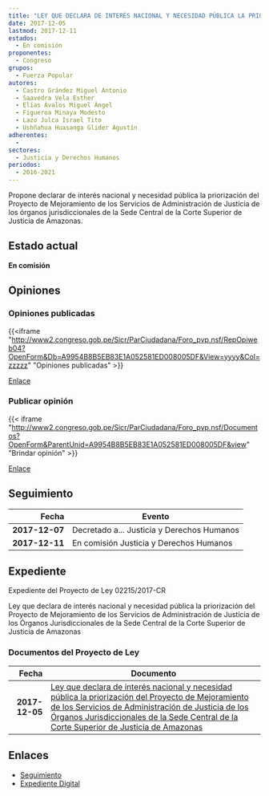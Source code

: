 ```yaml
---
title: "LEY QUE DECLARA DE INTERÉS NACIONAL Y NECESIDAD PÚBLICA LA PRIORIZACIÓN DEL PROYECTO DE MEJORAMIENTO DE LOS SERVICIOS DE ADMINISTRACIÓN DE JUSTICIA DE LOS ÓRGANOS JURISDICCIONALES DE LA SEDE CENTRAL DE LA CORTE SUPERIOR DE JUSTICIA DE AMAZONAS"
date: 2017-12-05
lastmod: 2017-12-11
estados: 
  - En comisión
proponentes: 
  - Congreso
grupos: 
  - Fuerza Popular
autores: 
  - Castro Grández Miguel Antonio
  - Saavedra Vela Esther
  - Elías Ávalos Miguel Ángel
  - Figueroa Minaya Modesto
  - Lazo Julca Israel Tito
  - Ushñahua Huasanga Glider Agustín
adherentes: 
  - 
sectores: 
  - Justicia y Derechos Humanos
periodos: 
  - 2016-2021
---
```


Propone declarar de interés nacional y necesidad pública la priorización del Proyecto de Mejoramiento de los Servicios de Administración de Justicia de los órganos jurisdiccionales de la Sede Central de la Corte Superior de Justicia de Amazonas.


## Estado actual

**En comisión**

## Opiniones

### Opiniones publicadas

{{<iframe "http://www2.congreso.gob.pe/Sicr/ParCiudadana/Foro_pvp.nsf/RepOpiweb04?OpenForm&Db=A9954B8B5EB83E1A052581ED008005DF&View=yyyy&Col=zzzzz" "Opiniones publicadas" >}}

[Enlace](http://www2.congreso.gob.pe/Sicr/ParCiudadana/Foro_pvp.nsf/RepOpiweb04?OpenForm&Db=A9954B8B5EB83E1A052581ED008005DF&View=yyyy&Col=zzzzz)
### Publicar opinión

{{< iframe "http://www2.congreso.gob.pe/Sicr/ParCiudadana/Foro_pvp.nsf/Documentos?OpenForm&ParentUnid=A9954B8B5EB83E1A052581ED008005DF&view" "Brindar opinión" >}}

[Enlace](http://www2.congreso.gob.pe/Sicr/ParCiudadana/Foro_pvp.nsf/Documentos?OpenForm&ParentUnid=A9954B8B5EB83E1A052581ED008005DF&view)

## Seguimiento

| Fecha | Evento |
|------:|--------|
| **2017-12-07** | Decretado a... Justicia y Derechos Humanos|
| **2017-12-11** | En comisión Justicia y Derechos Humanos|


## Expediente

Expediente del Proyecto de Ley 02215/2017-CR

Ley que declara de interés nacional y necesidad pública la priorización del Proyecto de Mejoramiento de los Servicios de Administración de Justicia de los Órganos Jurisdiccionales de la Sede Central de la Corte Superior de Justicia de Amazonas


### Documentos del Proyecto de Ley

| Fecha | Documento |
|------:|--------|
| **2017-12-05** | [Ley que declara de interés nacional y necesidad pública la priorización del Proyecto de Mejoramiento de los Servicios de Administración de Justicia de los Órganos Jurisdiccionales de la Sede Central de la Corte Superior de Justicia de Amazonas](http://www.leyes.congreso.gob.pe/Documentos/2016_2021/Proyectos_de_Ley_y_de_Resoluciones_Legislativas/PL0221520171205.pdf) |

## Enlaces 

- [Seguimiento](http://www2.congreso.gob.pe/Sicr/TraDocEstProc/CLProLey2016.nsf/f7fff46988ca05b1052578e100829cc7/3a7fe7736ebb8018052581ed007bf661?OpenDocument)
- [Expediente Digital](http://www2.congreso.gob.pe/Sicr/TraDocEstProc/CLProLey2016.nsf/f7fff46988ca05b1052578e100829cc7/3a7fe7736ebb8018052581ed007bf661?OpenDocument&Click=05257FB7005EB655.eb71d0cf91d8294e05256cdf006b5706/$Body/0.1C6C)
